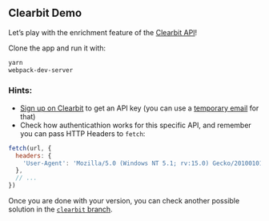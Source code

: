 ## Clearbit Demo

Let’s play with the enrichment feature of the [Clearbit API](https://clearbit.com/docs#enrichment-api)!

Clone the app and run it with:

```sh
yarn
webpack-dev-server
```

### Hints:

- [Sign up on Clearbit](https://dashboard.clearbit.com/signup) to get an API key (you can use a [temporary email](https://temp-mail.org) for that)
- Check how authenticathion works for this specific API, and remember you can pass HTTP Headers to `fetch`:

```js
fetch(url, {
  headers: {
    'User-Agent': 'Mozilla/5.0 (Windows NT 5.1; rv:15.0) Gecko/20100101 Firefox/15.0.1',
  },
  // ...
})
```

Once you are done with your version, you can check another possible solution in the [`clearbit` branch](https://github.com/gabrielecanepa/clearbit/blob/solution/lib/clearbit.js).
